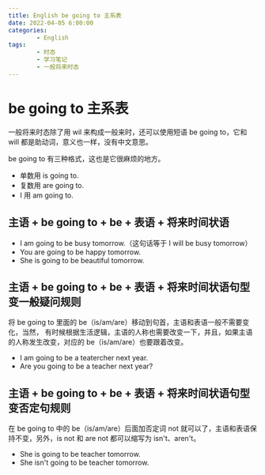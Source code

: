 ```yaml
---
title: English be going to 主系表
date: 2022-04-05 6:00:00
categories:
        - English
tags:
        - 时态
        - 学习笔记
        - 一般将来时态
---
```


# be going to 主系表

一般将来时态除了用 wil 来构成一般来时，还可以使用短语 be going to，它和 will 都是助动词，意义也一样，没有中文意思。

be going to 有三种格式，这也是它很麻烦的地方。

- 单数用 is going to.
- 复数用 are going to.
- I 用 am going to.

## 主语 + be going to + be + 表语 + 将来时间状语

- I am going to be busy tomorrow.（这句话等于 I will be busy tomorrow）
- You are going to be happy tomorrow.
- She is going to be beautiful tomorrow.

## 主语 + be going to + be + 表语 + 将来时间状语句型变一般疑问规则

将 be going to 里面的 be（is/am/are）移动到句首，主语和表语一般不需要变化，当然， 有时候根据生活逻辑，主语的人称也需要改变一下，并且，如果主语的人称发生改变，对应的 be（is/am/are）也要跟着改变。

- I am going to be a teatercher next year.
- Are you going to be a teacher next year?

## 主语 + be going to + be + 表语 + 将来时间状语句型变否定句规则

在 be going to 中的 be（is/am/are）后面加否定词 not 就可以了，主语和表语保持不变，另外，is not 和 are not 都可以缩写为 isn't、aren't。

- She is going to be teacher tomorrow.
- She isn't going to be teacher tomorrow.
